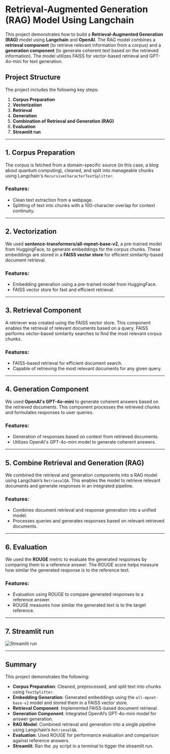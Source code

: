 # Retrieval-Augmented Generation (RAG) Model Using Langchain

This project demonstrates how to build a **Retrieval-Augmented Generation (RAG)** model using **Langchain** and **OpenAI**. The RAG model combines a **retrieval component** (to retrieve relevant information from a corpus) and a **generation component** (to generate coherent text based on the retrieved information). The model utilizes FAISS for vector-based retrieval and GPT-4o-mini for text generation.

## Project Structure

The project includes the following key steps:

1. **Corpus Preparation**
2. **Vectorization**
3. **Retrieval**
4. **Generation**
5. **Combination of Retrieval and Generation (RAG)**
6. **Evaluation**
7. **Streamlit run**

---

## 1. Corpus Preparation

The corpus is fetched from a domain-specific source (in this case, a blog about quantum computing), cleaned, and split into manageable chunks using Langchain's `RecursiveCharacterTextSplitter`.

### Features:
- Clean text extraction from a webpage.
- Splitting of text into chunks with a 100-character overlap for context continuity.

---

## 2. Vectorization

We used **sentence-transformers/all-mpnet-base-v2**, a pre-trained model from HuggingFace, to generate embeddings for the corpus chunks. These embeddings are stored in a **FAISS vector store** for efficient similarity-based document retrieval.

### Features:
- Embedding generation using a pre-trained model from HuggingFace.
- FAISS vector store for fast and efficient retrieval.

---

## 3. Retrieval Component

A retriever was created using the FAISS vector store. This component enables the retrieval of relevant documents based on a query. FAISS performs vector-based similarity searches to find the most relevant corpus chunks.

### Features:
- FAISS-based retrieval for efficient document search.
- Capable of retrieving the most relevant documents for any given query.

---

## 4. Generation Component

We used **OpenAI's GPT-4o-mini** to generate coherent answers based on the retrieved documents. This component processes the retrieved chunks and formulates responses to user queries.

### Features:
- Generation of responses based on context from retrieved documents.
- Utilizes OpenAI's GPT-4o-mini model to generate coherent answers.

---

## 5. Combine Retrieval and Generation (RAG)

We combined the retrieval and generation components into a RAG model using Langchain’s `RetrievalQA`. This enables the model to retrieve relevant documents and generate responses in an integrated pipeline.

### Features:
- Combines document retrieval and response generation into a unified model.
- Processes queries and generates responses based on relevant retrieved documents.

---

## 6. Evaluation

We used the **ROUGE** metric to evaluate the generated responses by comparing them to a reference answer. The ROUGE score helps measure how similar the generated response is to the reference text.

### Features:
- Evaluation using ROUGE to compare generated responses to a reference answer.
- ROUGE measures how similar the generated text is to the target reference.

---

## 7. Streamlit run

![Streamlit run](https://github.com/user-attachments/assets/10840766-702e-4b46-92f7-a0ea91fae73d)

---

## Summary

This project demonstrates the following:

- **Corpus Preparation**: Cleaned, preprocessed, and split text into chunks using `TextSplitter`.
- **Embedding Generation**: Generated embeddings using the `all-mpnet-base-v2` model and stored them in a FAISS vector store.
- **Retrieval Component**: Implemented FAISS-based document retrieval.
- **Generation Component**: Integrated OpenAI’s GPT-4o-mini model for answer generation.
- **RAG Model**: Combined retrieval and generation into a single pipeline using Langchain’s `RetrievalQA`.
- **Evaluation**: Used ROUGE for performance evaluation and comparison against reference answers.
- **Streamlit**: Ran the .py script in a terminal to tigger the streamlit run.




